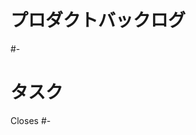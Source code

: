 # プロダクトバックログ
<!-- PRに関連するプロダクトバックログのIssue番号を書く -->
<!-- 例: #- -->
#-

# タスク
<!-- PRに関連するタスクのIssue番号を書く -->
<!-- 例: Closes #1 -->
Closes #-
